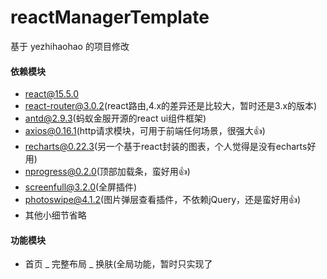 # reactManagerTemplate
基于 yezhihaohao 的项目修改

#### 依赖模块
* react@15.5.0
* react-router@3.0.2(react路由,4.x的差异还是比较大，暂时还是3.x的版本)
* antd@2.9.3(蚂蚁金服开源的react ui组件框架)
* axios@0.16.1(http请求模块，可用于前端任何场景，很强大👍)
* recharts@0.22.3(另一个基于react封装的图表，个人觉得是没有echarts好用)
* nprogress@0.2.0(顶部加载条，蛮好用👍)
* screenfull@3.2.0(全屏插件)
* photoswipe@4.1.2(图片弹层查看插件，不依赖jQuery，还是蛮好用👍)
* 其他小细节省略
####

#### 功能模块
* 首页
_ 完整布局
_ 换肤(全局功能，暂时只实现了
####

